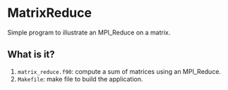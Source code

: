 # MatrixReduce
Simple program to illustrate an MPI_Reduce on a matrix.

## What is it?
1. `matrix_reduce.f90`: compute a sum of matrices using an MPI_Reduce.
1. `Makefile`: make file to build the application.
